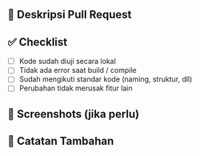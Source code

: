 ## 📝 Deskripsi Pull Request
<!-- Jelaskan secara singkat apa yang dikerjakan dalam PR ini -->

## ✅ Checklist
- [ ] Kode sudah diuji secara lokal
- [ ] Tidak ada error saat build / compile
- [ ] Sudah mengikuti standar kode (naming, struktur, dll)
- [ ] Perubahan tidak merusak fitur lain

## 📸 Screenshots (jika perlu)
<!-- Tambahkan tangkapan layar hasil tampilan atau terminal jika relevan -->

## 📌 Catatan Tambahan
<!-- Informasi tambahan yang ingin disampaikan ke reviewer -->
